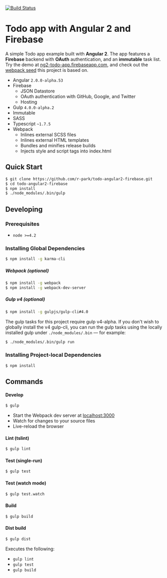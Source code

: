 [![Build Status](https://travis-ci.org/r-park/todo-angular2-firebase.svg?branch=master)](https://travis-ci.org/r-park/todo-angular2-firebase)


# Todo app with Angular 2 and Firebase
A simple Todo app example built with **Angular 2**. The app features a **Firebase** backend with **OAuth** authentication, and an **immutable** task list. Try the demo at <a href="https://ng2-todo-app.firebaseapp.com" target="_blank">ng2-todo-app.firebaseapp.com</a>, and check out the <a href="https://github.com/r-park/angular2-webpack-seed" target="_blank">webpack seed</a> this project is based on.

- Angular `2.0.0-alpha.53`
- Firebase
  - JSON Datastore
  - OAuth authentication with GitHub, Google, and Twitter
  - Hosting
- Gulp `4.0.0-alpha.2`
- Immutable
- SASS
- Typescript `~1.7.5`
- Webpack
  - Inlines external SCSS files
  - Inlines external HTML templates
  - Bundles and minifies release builds
  - Injects style and script tags into index.html


## Quick Start
```bash
$ git clone https://github.com/r-park/todo-angular2-firebase.git
$ cd todo-angular2-firebase
$ npm install
$ ./node_modules/.bin/gulp
```


## Developing
### Prerequisites
- `node >=4.2`

### Installing Global Dependencies
```bash
$ npm install -g karma-cli
```

##### Webpack (optional)
```bash
$ npm install -g webpack
$ npm install -g webpack-dev-server
```

##### Gulp v4 (optional)
```bash
$ npm install -g gulpjs/gulp-cli#4.0
```
The gulp tasks for this project require gulp v4-alpha. If you don't wish to globally install the v4 gulp-cli, you can run the gulp tasks using the locally installed gulp under `./node_modules/.bin` — for example:
```bash
$ ./node_modules/.bin/gulp run
```


### Installing Project-local Dependencies
```bash
$ npm install
```


## Commands
#### Develop
```bash
$ gulp
```
- Start the Webpack dev server at <a href="http://localhost:3000" target="_blank">localhost:3000</a>
- Watch for changes to your source files
- Live-reload the browser

#### Lint (tslint)
```bash
$ gulp lint
```

#### Test (single-run)
```bash
$ gulp test
```

#### Test (watch mode)
```bash
$ gulp test.watch
```

#### Build
```bash
$ gulp build
```

#### Dist build
```bash
$ gulp dist
```
Executes the following:
- `gulp lint`
- `gulp test`
- `gulp build`
